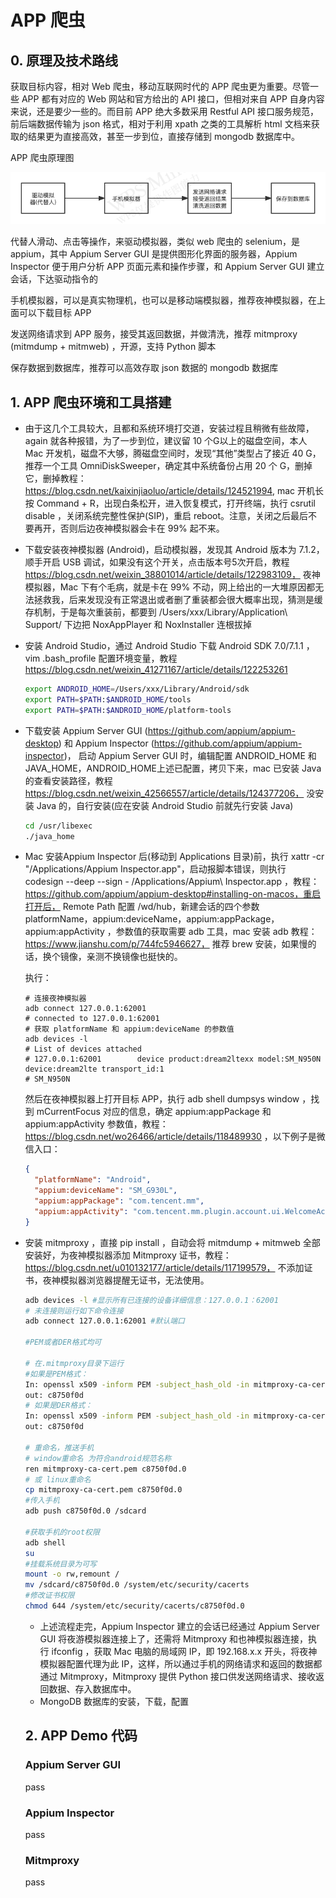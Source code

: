 # APP 爬虫

## 0. 原理及技术路线

获取目标内容，相对 Web 爬虫，移动互联网时代的 APP 爬虫更为重要。尽管一些 APP 都有对应的 Web 网站和官方给出的 API 接口，但相对来自 APP 自身内容来说，还是要少一些的。而目前 APP 绝大多数采用 Restful API 接口服务规范，前后端数据传输为 json 格式，相对于利用 xpath 之类的工具解析 html 文档来获取的结果更为直接高效，甚至一步到位，直接存储到 mongodb 数据库中。

APP 爬虫原理图

![APP 爬虫原理](https://raw.githubusercontent.com/CodeAsPoetry/PublicOpinion/master/images/app_scrapy_steam.png)

代替人滑动、点击等操作，来驱动模拟器，类似 web 爬虫的 selenium，是 appium，其中 Appium Server GUI 是提供图形化界面的服务器，Appium Inspector 便于用户分析 APP 页面元素和操作步骤，和 Appium Server GUI  建立会话，下达驱动指令的

手机模拟器，可以是真实物理机，也可以是移动端模拟器，推荐夜神模拟器，在上面可以下载目标 APP

发送网络请求到 APP 服务，接受其返回数据，并做清洗，推荐 mitmproxy (mitmdump + mitmweb) ，开源，支持 Python 脚本

保存数据到数据库，推荐可以高效存取 json 数据的 mongodb 数据库

## 1. APP 爬虫环境和工具搭建

* 由于这几个工具较大，且都和系统环境打交道，安装过程且稍微有些故障，again 就各种报错，为了一步到位，建议留 10 个G以上的磁盘空间，本人 Mac 开发机，磁盘不大够，腾磁盘空间时，发现“其他”类型占了接近 40 G，推荐一个工具 OmniDiskSweeper，确定其中系统备份占用 20 个 G，删掉它，删掉教程：https://blog.csdn.net/kaixinjiaoluo/article/details/124521994,  mac 开机长按 Command + R，出现白条松开，进入恢复模式，打开终端，执行 csrutil disable ，关闭系统完整性保护(SIP)，重启 reboot。注意，关闭之后最后不要再开，否则后边夜神模拟器会卡在 99% 起不来。

* 下载安装夜神模拟器 (Android)，启动模拟器，发现其 Android 版本为 7.1.2，顺手开启 USB 调试，如果没有这个开关，点击版本号5次开启，教程 https://blog.csdn.net/weixin_38801014/article/details/122983109， 夜神模拟器，Mac 下有个毛病，就是卡在 99% 不动，网上给出的一大堆原因都无法拯救我，后来发现没有正常退出或者删了重装都会很大概率出现，猜测是缓存机制，于是每次重装前，都要到 /Users/xxx/Library/Application\ Support/ 下边把 NoxAppPlayer 和 NoxInstaller 连根拔掉

* 安装 Android Studio，通过 Android Studio 下载 Android SDK 7.0/7.1.1 ，vim .bash_profile 配置环境变量，教程 https://blog.csdn.net/weixin_41271167/article/details/122253261

  ```bash
  export ANDROID_HOME=/Users/xxx/Library/Android/sdk
  export PATH=$PATH:$ANDROID_HOME/tools
  export PATH=$PATH:$ANDROID_HOME/platform-tools
  ```

* 下载安装 Appium Server GUI (https://github.com/appium/appium-desktop) 和 Appium Inspector (https://github.com/appium/appium-inspector)， 启动 Appium Server GUI 时，编辑配置 ANDROID_HOME 和 JAVA_HOME，ANDROID_HOME上述已配置，拷贝下来，mac 已安装 Java 的查看安装路径，教程 https://blog.csdn.net/weixin_42566557/article/details/124377206， 没安装 Java 的，自行安装(应在安装 Android Studio 前就先行安装 Java)

  ```bash
  cd /usr/libexec
  ./java_home
  ```

* Mac 安装Appium Inspector 后(移动到 Applications 目录)前，执行 xattr -cr "/Applications/Appium Inspector.app"，启动报脚本错误，则执行 codesign --deep --sign - /Applications/Appium\ Inspector.app ，教程：https://github.com/appium/appium-desktop#installing-on-macos，重启打开后， Remote Path 配置 /wd/hub，新建会话的四个参数 platformName，appium:deviceName，appium:appPackage， appium:appActivity ，参数值的获取需要 adb 工具，mac 安装 adb 教程：https://www.jianshu.com/p/744fc5946627， 推荐 brew 安装，如果慢的话，换个镜像，亲测不换镜像也挺快的。

  执行：

  ```
  # 连接夜神模拟器
  adb connect 127.0.0.1:62001
  # connected to 127.0.0.1:62001
  # 获取 platformName 和 appium:deviceName 的参数值
  adb devices -l
  # List of devices attached
  # 127.0.0.1:62001        device product:dream2ltexx model:SM_N950N device:dream2lte transport_id:1
  # SM_N950N
  ```

  然后在夜神模拟器上打开目标 APP，执行 adb shell dumpsys window ，找到 mCurrentFocus 对应的信息，确定 appium:appPackage 和 appium:appActivity 参数值，教程： https://blog.csdn.net/wo26466/article/details/118489930 ，以下例子是微信入口：

  ```json
  {
    "platformName": "Android",
    "appium:deviceName": "SM_G930L",
    "appium:appPackage": "com.tencent.mm",
    "appium:appActivity": "com.tencent.mm.plugin.account.ui.WelcomeActivity"
  }
  ```

* 安装 mitmproxy ，直接 pip install ，自动会将 mitmdump + mitmweb 全部安装好，为夜神模拟器添加 Mitmproxy 证书，教程： https://blog.csdn.net/u010132177/article/details/117199579， 不添加证书，夜神模拟器浏览器提醒无证书，无法使用。

  ```bash
  adb devices -l #显示所有已连接的设备详细信息：127.0.0.1：62001
  # 未连接则运行如下命令连接
  adb connect 127.0.0.1:62001 #默认端口 
  
  #PEM或者DER格式均可
  
  # 在.mitmproxy目录下运行
  #如果是PEM格式：
  In: openssl x509 -inform PEM -subject_hash_old -in mitmproxy-ca-cert.pem -noout
  out: c8750f0d
  # 如果是DER格式：
  In: openssl x509 -inform PEM -subject_hash_old -in mitmproxy-ca-cert.cer -noout
  out: c8750f0d
  
  # 重命名，推送手机
  # window重命名 为符合android规范名称
  ren mitmproxy-ca-cert.pem c8750f0d.0
  # 或 linux重命名
  cp mitmproxy-ca-cert.pem c8750f0d.0
  #传入手机
  adb push c8750f0d.0 /sdcard
  
  #获取手机的root权限
  adb shell
  su
  #挂载系统目录为可写
  mount -o rw,remount /
  mv /sdcard/c8750f0d.0 /system/etc/security/cacerts
  #修改证书权限
  chmod 644 /system/etc/security/cacerts/c8750f0d.0
  ```

  * 上述流程走完，Appium Inspector 建立的会话已经通过 Appium Server GUI 将夜游模拟器连接上了，还需将 Mitmproxy 和也神模拟器连接，执行 ifconfig ，获取 Mac 电脑的局域网 IP，即 192.168.x.x 开头，将夜神模拟器配置代理为此 IP，这样，所以通过手机的网络请求和返回的数据都通过 Mitmproxy，Mitmproxy 提供 Python 接口供发送网络请求、接收返回数据、存入数据库中。
  * MongoDB 数据库的安装，下载，配置

  

  ## 2. APP Demo 代码 

  ### Appium Server GUI

  pass

  ### Appium Inspector

  pass

  ### Mitmproxy

  pass

  ### 

  


